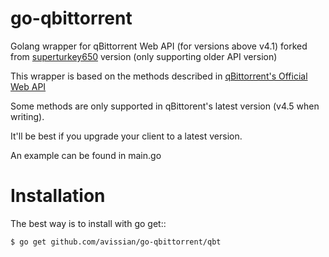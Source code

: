 go-qbittorrent
==================

Golang wrapper for qBittorrent Web API (for versions above v4.1) forked from [superturkey650](https://github.com/superturkey650/go-qbittorrent) version (only supporting older API version)

This wrapper is based on the methods described in [qBittorrent's Official Web API](https://github.com/qbittorrent/qBittorrent/wiki/WebUI-API-(qBittorrent-4.1)>)

Some methods are only supported in qBittorent's latest version (v4.5 when writing).

It'll be best if you upgrade your client to a latest version.

An example can be found in main.go

Installation
============

The best way is to install with go get::

    $ go get github.com/avissian/go-qbittorrent/qbt

